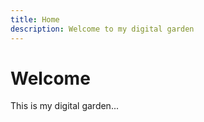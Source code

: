 ```yaml
---
title: Home
description: Welcome to my digital garden
---
```


# Welcome
This is my digital garden...
